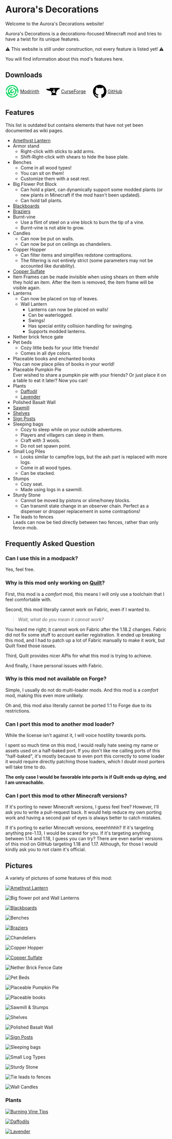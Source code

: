 # Aurora's Decorations

Welcome to the Aurora's Decorations website!

Aurora's Decorations is a decorations-focused Minecraft mod and tries to have a twist for its unique features.

⚠️ This website is still under construction, not every feature is listed yet! ⚠️

You will find information about this mod's features here.

## Downloads

<div>
<a href="https://modrinth.com/mod/aurorasdecorations" style="display: inline-flex; align-items: center;">
<svg aria-hidden="true" viewBox="16 -2 150 150" version="1.1" data-view-component="true" width="42" height="42"><path fill-rule="evenodd" fill="#1bd96a" d="M159.07,89.29A70.94,70.94,0,1,0,20,63.52H32A58.78,58.78,0,0,1,145.23,49.93l-11.66,3.12a46.54,46.54,0,0,0-29-26.52l-2.15,12.13a34.31,34.31,0,0,1,2.77,63.26l3.19,11.9a46.52,46.52,0,0,0,28.33-49l11.62-3.1A57.94,57.94,0,0,1,147.27,85Z"></path><path fill-rule="evenodd" fill="#1bd96a" d="M108.92,139.3A70.93,70.93,0,0,1,19.79,76h12a59.48,59.48,0,0,0,1.78,9.91,58.73,58.73,0,0,0,3.63,9.91l10.68-6.41a46.58,46.58,0,0,1,44.72-65L90.43,36.54A34.38,34.38,0,0,0,57.36,79.75C57.67,80.88,58,82,58.43,83l13.66-8.19L68,63.93l12.9-13.25,16.31-3.51L101.9,53l-7.52,7.61-6.55,2.06-4.69,4.82,2.3,6.38s4.64,4.94,4.65,4.94l6.57-1.74,4.67-5.13,10.2-3.24,3,6.84L104.05,88.43,86.41,94l-7.92-8.81L64.7,93.48a34.44,34.44,0,0,0,28.72,11.59L96.61,117A46.6,46.6,0,0,1,54.13,99.83l-10.64,6.38a58.81,58.81,0,0,0,99.6-9.77l11.8,4.29A70.77,70.77,0,0,1,108.92,139.3Z"></path></svg>
<span style="display: inline-block; width: 4px;"></span>
Modrinth
</a>
<span style="display: inline-block; width: 1em"></span>
<a href="https://www.curseforge.com/minecraft/mc-mods/aurorasdecorations" style="display: inline-flex; align-items: center">
<svg aria-hidden="true" viewBox="-2017 853 43 23" version="1.1" data-view-component="true" src="https://www.curseforge.com/Content/2-0-8083-18015/Skins/CurseForge/images/anvil.svg" width="42" height="42" style="fill: var(--ls_theme_primary)"><path fill-rule="evenodd" d="M-2005.7,853l0.7,3c-3.5,0-12,0-12,0s0.2,0.9,0.3,1c0.3,0.5,0.6,1.1,1,1.5c1.9,2.2,5.2,3.1,7.9,3.6  c1.9,0.4,3.8,0.5,5.7,0.6l2.2,5.9h1.2l0.7,1.9h-1l-1.7,5.5h16.7l-1.7-5.5h-1l0.7-1.9h1.2c0,0,1-6.1,4.1-8.9c3-2.8,6.7-3.2,6.7-3.2  V853H-2005.7z M-1988.9,868.1c-0.8,0.5-1.7,0.5-2.3,0.9c-0.4,0.2-0.6,0.8-0.6,0.8c-0.4-0.9-0.9-1.2-1.5-1.4  c-0.6-0.2-1.7-0.1-3.2-1.4c-1-0.9-1.1-2.1-1-2.7v-0.1c0-0.1,0-0.1,0-0.2s0-0.2,0.1-0.3l0,0l0,0c0.2-0.6,0.7-1.2,1.7-1.6  c0,0-0.7,1,0,2c0.4,0.6,1.2,0.9,1.9,0.5c0.3-0.2,0.5-0.6,0.6-0.9c0.2-0.7,0.2-1.4-0.4-1.9c-0.9-0.8-1.1-1.9-0.5-2.6  c0,0,0.2,0.9,1.1,0.8c0.6,0,0.6-0.2,0.4-0.4c-0.1-0.3-1.4-2.2,0.5-3.6c0,0,1.2-0.8,2.6-0.7c-0.8,0.1-1.7,0.6-2,1.4c0,0,0,0,0,0.1  c-0.3,0.8-0.1,1.7,0.5,2.5c0.4,0.6,0.9,1.1,1.1,1.9c-0.3-0.1-0.5,0-0.7,0.2c-0.2,0.2-0.3,0.6-0.2,0.9c0.1,0.2,0.3,0.4,0.5,0.4  c0.1,0,0.1,0,0.2,0h0.1c0.3-0.1,0.5-0.5,0.4-0.8c0.2,0.2,0.3,0.7,0.2,1c0,0.3-0.2,0.6-0.3,0.8c-0.1,0.2-0.3,0.4-0.4,0.6  s-0.2,0.4-0.2,0.6c0,0.2,0,0.5,0.1,0.7c0.4,0.6,1.2,0,1.4-0.5c0.3-0.6,0.2-1.3-0.2-1.9c0,0,0.7,0.4,1.2,1.8  C-1987.4,866.2-1988.1,867.6-1988.9,868.1z"></path></svg>
<span style="display: inline-block; width: 4px;"></span>
CurseForge
</a>
<span style="display: inline-block; width: 1em"></span>
<a href="https://github.com/LambdAurora/AurorasDecorations/releases" style="display: inline-flex; align-items: center">
<svg aria-hidden="true" viewBox="0 0 16 16" version="1.1" data-view-component="true" width="42" height="42" style="fill: var(--ls_theme_primary)"><path fill-rule="evenodd" d="M8 0C3.58 0 0 3.58 0 8c0 3.54 2.29 6.53 5.47 7.59.4.07.55-.17.55-.38 0-.19-.01-.82-.01-1.49-2.01.37-2.53-.49-2.69-.94-.09-.23-.48-.94-.82-1.13-.28-.15-.68-.52-.01-.53.63-.01 1.08.58 1.23.82.72 1.21 1.87.87 2.33.66.07-.52.28-.87.51-1.07-1.78-.2-3.64-.89-3.64-3.95 0-.87.31-1.59.82-2.15-.08-.2-.36-1.02.08-2.12 0 0 .67-.21 2.2.82.64-.18 1.32-.27 2-.27.68 0 1.36.09 2 .27 1.53-1.04 2.2-.82 2.2-.82.44 1.1.16 1.92.08 2.12.51.56.82 1.27.82 2.15 0 3.07-1.87 3.75-3.65 3.95.29.25.54.73.54 1.48 0 1.07-.01 1.93-.01 2.2 0 .21.15.46.55.38A8.013 8.013 0 0016 8c0-4.42-3.58-8-8-8z"></path></svg>
<span style="display: inline-block; width: 4px;"></span>
GitHub
</a>
</div>

## Features

This list is outdated but contains elements that have not yet been documented as wiki pages.

- [Amethyst Lantern](amethyst_lantern.md)
- Armor stand
  - Right-click with sticks to add arms.
  - Shift-Right-click with shears to hide the base plate.
- Benches
  - Come in all wood types!
  - You can sit on them!
  - Customize them with a seat rest.
- Big Flower Pot Block
  - Can hold a plant, can dynamically support some modded plants (or new plants in Minecraft if the mod hasn't been updated).
  - Can hold tall plants.
- [Blackboards](blackboards.md)
- [Braziers](braziers.md)
- Burnt-vine
  - Use a flint of steel on a vine block to burn the tip of a vine.
  - Burnt-vine is not able to grow.
- Candles
  - Can now be put on walls.
  - Can now be put on ceilings as chandeliers.
- Copper Hopper
  - Can filter items and simplifies redstone contraptions.
  - The filtering is not entirely strict (some parameters may not be accounted like durability).
- [Copper Sulfate](copper_sulfate.md)
- Item Frames can be made invisible when using shears on them while they hold an item.
  After the item is removed, the item frame will be visible again.
- Lanterns
  - Can now be placed on top of leaves.
  - Wall Lantern
    - Lanterns can now be placed on walls!
    - Can be waterlogged.
    - Swings!
    - Has special entity collision handling for swinging.
    - Supports modded lanterns.
- Nether brick fence gate
- Pet beds
  - Cozy little beds for your little friends!
  - Comes in all dye colors.
- Placeable books and enchanted books  
  You can now place piles of books in your world!
- Placeable Pumpkin Pie  
  Ever wished to share a pumpkin pie with your friends?
  Or just place it on a table to eat it later?
  Now you can!
- Plants
  - [Daffodil](plants/daffodil.md)
  - [Lavender](plants/lavender.md)
- Polished Basalt Wall
- [Sawmill](sawmill.md)
- [Shelves](shelves.md)
- [Sign Posts](sign_posts.md)
- Sleeping bags
  - Cozy to sleep while on your outside adventures.
  - Players and villagers can sleep in them.
  - Craft with 3 wools.
  - Do not set spawn point.
- Small Log Piles
  - Looks similar to campfire logs, but the ash part is replaced with more logs.
  - Come in all wood types.
  - Can be stacked.
- Stumps
  - Cozy seat.
  - Made using logs in a sawmill.
- Sturdy Stone
  - Cannot be moved by pistons or slime/honey blocks.
  - Can transmit state change in an observer chain.
    Perfect as a dispenser or dropper replacement in some contraptions!
- Tie leads to fences  
  Leads can now be tied directly between two fences, rather than only fence-mob.

## Frequently Asked Question

### Can I use this in a modpack?

Yes, feel free.

### Why is this mod only working on [Quilt](https://quiltmc.org)?

First, this mod is a *comfort* mod, this means I will only use a toolchain that I feel comfortable with.

Second, this mod literally cannot work on Fabric, even if I wanted to.  
> *Wait, what do you mean it cannot work?*  

You heard me right; it cannot work on Fabric after the 1.18.2 changes. Fabric did not fix some stuff to account earlier registration. It ended up breaking this mod, and I had to patch up a lot of Fabric manually to make it work, but Quilt fixed those issues.

Third, Quilt provides nicer APIs for what this mod is trying to achieve.

And finally, I have personal issues with Fabric.

### Why is this mod not available on Forge?

Simple, I usually do not do multi-loader mods. And this mod is a *comfort* mod, making this even more unlikely.

Oh and, this mod also literally cannot be ported 1:1 to Forge due to its restrictions.

### Can I port this mod to another mod loader?

While the license isn't against it, I will voice hostility towards ports.

I spent so much time on this mod, I would really hate seeing my name or assets used on a half-baked port.
If you don't like me calling ports of this "half-baked",
it's mostly because to even port this correctly to some loader it would require
directly patching those loaders, which I doubt most porters will take time to do.

**The only case I would be favorable into ports is if Quilt ends up dying, and I am unreachable.**

### Can I port this mod to other Minecraft versions?

If it's porting to newer Minecraft versions, I guess feel free?
However, I'll ask you to write a pull-request back.
It would help reduce my own porting work and having a second pair of eyes is always better to catch mistakes.

If it's porting to earlier Minecraft versions, eeeehhhhh?
If it's targeting anything pre-1.13, I would be scared for you.
If it's targeting anything between 1.14 and 1.18, I guess you can try?
There are even earlier versions of this mod on GitHub targeting 1.18 and 1.17.
Although, for those I would kindly ask you to not claim it's official.

## Pictures

A variety of pictures of some features of this mod:

[![Amethyst Lantern](../images/amethyst_lantern.png)](amethyst_lantern.html)

![Big flower pot and Wall Lanterns](../images/flower_pot_and_wall_lantern.png)

[![Blackboards](../images/blackboards.png)](blackboards.html)

![Benches](../images/bench.png)

[![Braziers](../images/braziers.png)](braziers.html)

![Chandeliers](../images/chandeliers.png)

![Copper Hopper](../images/copper_hopper.png)

[![Copper Sulfate](../images/copper_sulfate.png)](copper_sulfate.html)

![Nether Brick Fence Gate](../images/nether_brick_fence_gate.png)

![Pet Beds](../images/pet_beds.png)

![Placeable Pumpkin Pie](../images/placeable_pumpkin_pie.png)

![Placeable books](../images/in_world_books.png)

![Sawmill & Stumps](../images/sawmill_and_stumps.png)

![Shelves](../images/shelves.png)

![Polished Basalt Wall](../images/polished_basalt_wall.png)

[![Sign Posts](../images/sign_post.png)](sign_posts.html)

![Sleeping bags](../images/sleeping_bags.png)

![Small Log Types](../images/small_log_piles.png)

![Sturdy Stone](../images/sturdy_stone.png)

![Tie leads to fences](../images/leash_tweaks.png)

![Wall Candles](../images/wall_candles.png)

### Plants

[![Burning Vine Tips](../images/burnt_vine.png)](plants/burnt_vine.html)

[![Daffodils](../images/daffodils.png)](plants/daffodil.html)

[![Lavender](../images/lavender.png)](plants/lavender.html)
